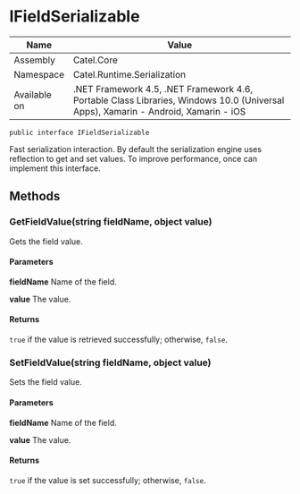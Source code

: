

# IFieldSerializable

Name|Value
---|---
Assembly|Catel.Core
Namespace|Catel.Runtime.Serialization
Available on|.NET Framework 4.5, .NET Framework 4.6, Portable Class Libraries, Windows 10.0 (Universal Apps), Xamarin - Android, Xamarin - iOS

```
public interface IFieldSerializable
```

Fast serialization interaction. By default the serialization engine uses reflection to get and set values. To improve
    performance, once can implement this interface.



## Methods

### GetFieldValue(string fieldName, object value)

Gets the field value.

#### Parameters

**fieldName**
Name of the field.

**value**
The value.

#### Returns

```true``` if the value is retrieved successfully; otherwise, ```false```.



### SetFieldValue(string fieldName, object value)

Sets the field value.

#### Parameters

**fieldName**
Name of the field.

**value**
The value.

#### Returns

```true``` if the value is set successfully; otherwise, ```false```.



